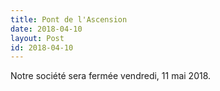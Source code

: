 ```yaml
---
title: Pont de l'Ascension
date: 2018-04-10
layout: Post
id: 2018-04-10
---
```

Notre société sera fermée vendredi, 11 mai 2018.